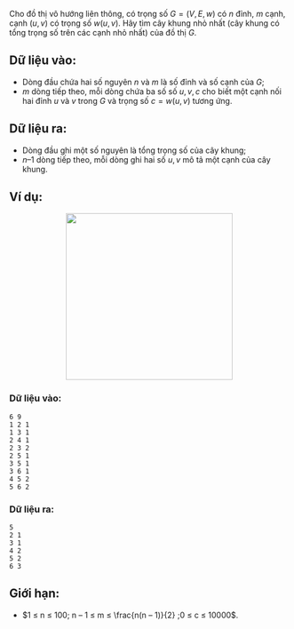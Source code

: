 Cho đồ thị vô hướng liên thông, có trọng số $G = (V, E, w)$ có $n$ đỉnh, $m$ cạnh, cạnh $(u, v)$ có trọng số $w(u, v)$. Hãy tìm cây khung nhỏ nhất (cây khung có tổng trọng số trên các cạnh nhỏ nhất) của đồ thị $G$.

## Dữ liệu vào:
- Dòng đầu chứa hai số nguyên $n$ và $m$ là số đỉnh và số cạnh của $G$;
- $m$ dòng tiếp theo, mỗi dòng chứa ba số số $u, v, c$ cho biết một cạnh nối hai đỉnh $u$ và $v$ trong $G$ và trọng số $c = w(u, v)$ tương ứng.

## Dữ liệu ra:
- Dòng đầu ghi một số nguyên là tổng trọng số của cây khung;
- $n – 1$ dòng tiếp theo, mỗi dòng ghi hai số $u, v$ mô tả một cạnh của cây khung. 

## Ví dụ:
<center><img src="/images/problems/553/MPANTREE.svg" width="300px" /></center>

### Dữ liệu vào:
```
6 9
1 2 1
1 3 1
2 4 1
2 3 2
2 5 1
3 5 1
3 6 1
4 5 2
5 6 2
```

### Dữ liệu ra:
```
5
2 1
3 1
4 2
5 2
6 3
```

## Giới hạn:
- $1 ≤ n ≤ 100; n – 1 ≤ m ≤ \frac{n(n – 1)}{2} ;0 ≤ c ≤ 10000$.